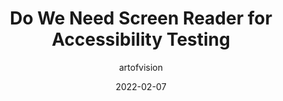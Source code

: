 ---
author: artofvision
date: 2022-02-07
publisher: digitala11y
tags:
  - accessibility
  - testing
  - user-agents
  - assistive-tech
target_url: https://www.digitala11y.com/do-we-need-screen-reader-for-accessibility-testing/
title: Do We Need Screen Reader for Accessibility Testing
---